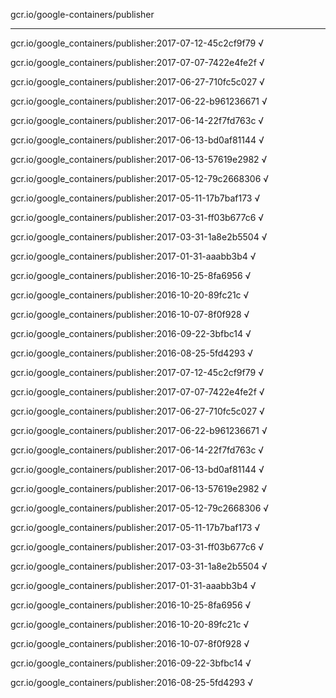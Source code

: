 gcr.io/google-containers/publisher 

----
gcr.io/google_containers/publisher:2017-07-12-45c2cf9f79 √

gcr.io/google_containers/publisher:2017-07-07-7422e4fe2f √

gcr.io/google_containers/publisher:2017-06-27-710fc5c027 √

gcr.io/google_containers/publisher:2017-06-22-b961236671 √

gcr.io/google_containers/publisher:2017-06-14-22f7fd763c √

gcr.io/google_containers/publisher:2017-06-13-bd0af81144 √

gcr.io/google_containers/publisher:2017-06-13-57619e2982 √

gcr.io/google_containers/publisher:2017-05-12-79c2668306 √

gcr.io/google_containers/publisher:2017-05-11-17b7baf173 √

gcr.io/google_containers/publisher:2017-03-31-ff03b677c6 √

gcr.io/google_containers/publisher:2017-03-31-1a8e2b5504 √

gcr.io/google_containers/publisher:2017-01-31-aaabb3b4 √

gcr.io/google_containers/publisher:2016-10-25-8fa6956 √

gcr.io/google_containers/publisher:2016-10-20-89fc21c √

gcr.io/google_containers/publisher:2016-10-07-8f0f928 √

gcr.io/google_containers/publisher:2016-09-22-3bfbc14 √

gcr.io/google_containers/publisher:2016-08-25-5fd4293 √

gcr.io/google_containers/publisher:2017-07-12-45c2cf9f79 √

gcr.io/google_containers/publisher:2017-07-07-7422e4fe2f √

gcr.io/google_containers/publisher:2017-06-27-710fc5c027 √

gcr.io/google_containers/publisher:2017-06-22-b961236671 √

gcr.io/google_containers/publisher:2017-06-14-22f7fd763c √

gcr.io/google_containers/publisher:2017-06-13-bd0af81144 √

gcr.io/google_containers/publisher:2017-06-13-57619e2982 √

gcr.io/google_containers/publisher:2017-05-12-79c2668306 √

gcr.io/google_containers/publisher:2017-05-11-17b7baf173 √

gcr.io/google_containers/publisher:2017-03-31-ff03b677c6 √

gcr.io/google_containers/publisher:2017-03-31-1a8e2b5504 √

gcr.io/google_containers/publisher:2017-01-31-aaabb3b4 √

gcr.io/google_containers/publisher:2016-10-25-8fa6956 √

gcr.io/google_containers/publisher:2016-10-20-89fc21c √

gcr.io/google_containers/publisher:2016-10-07-8f0f928 √

gcr.io/google_containers/publisher:2016-09-22-3bfbc14 √

gcr.io/google_containers/publisher:2016-08-25-5fd4293 √

